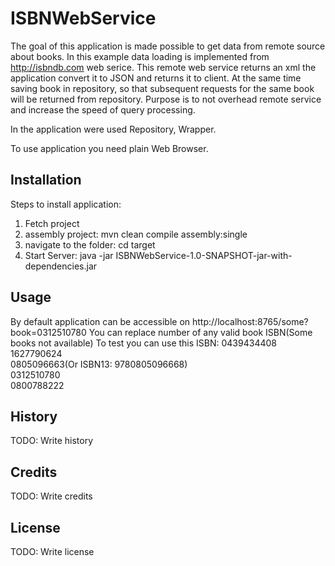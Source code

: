
# ISBNWebService
The goal of this application is made possible to get data from remote source about books.
In this example data loading is implemented from http://isbndb.com web serice. This remote web service returns an xml
the application convert it to JSON and returns it to client. At the same time saving book in repository, so
that subsequent requests for the same book will be returned from repository. Purpose is to not overhead remote service
and increase the speed of query processing.

In the application were used Repository, Wrapper.

To use application you need plain Web Browser.

## Installation

Steps to install application:

1) Fetch project<br/>
2) assembly project: mvn clean compile assembly:single <br/>
3) navigate to the folder: cd target <br/>
4) Start Server: java -jar ISBNWebService-1.0-SNAPSHOT-jar-with-dependencies.jar<br/>

## Usage

By default application can be accessible on http://localhost:8765/some?book=0312510780
You can replace number of any valid book ISBN(Some books not available)
To test you can use this ISBN:
0439434408<br/>
1627790624<br/>
0805096663(Or ISBN13:  9780805096668)<br/>
0312510780<br/>
0800788222<br/>

## History

TODO: Write history

## Credits

TODO: Write credits

## License

TODO: Write license
